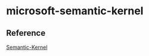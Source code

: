 # microsoft-semantic-kernel

## Reference
[Semantic-Kernel](https://github.com/microsoft/semantic-kernel)